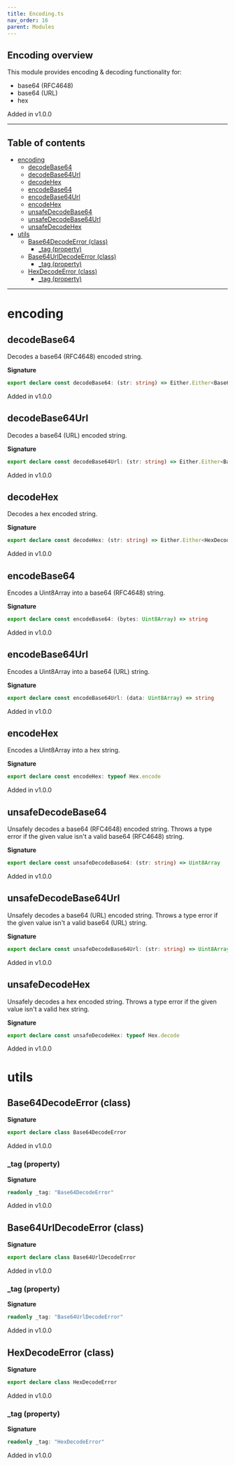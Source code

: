 ```yaml
---
title: Encoding.ts
nav_order: 16
parent: Modules
---
```


## Encoding overview

This module provides encoding & decoding functionality for:

- base64 (RFC4648)
- base64 (URL)
- hex

Added in v1.0.0

---

<h2 class="text-delta">Table of contents</h2>

- [encoding](#encoding)
  - [decodeBase64](#decodebase64)
  - [decodeBase64Url](#decodebase64url)
  - [decodeHex](#decodehex)
  - [encodeBase64](#encodebase64)
  - [encodeBase64Url](#encodebase64url)
  - [encodeHex](#encodehex)
  - [unsafeDecodeBase64](#unsafedecodebase64)
  - [unsafeDecodeBase64Url](#unsafedecodebase64url)
  - [unsafeDecodeHex](#unsafedecodehex)
- [utils](#utils)
  - [Base64DecodeError (class)](#base64decodeerror-class)
    - [\_tag (property)](#_tag-property)
  - [Base64UrlDecodeError (class)](#base64urldecodeerror-class)
    - [\_tag (property)](#_tag-property-1)
  - [HexDecodeError (class)](#hexdecodeerror-class)
    - [\_tag (property)](#_tag-property-2)

---

# encoding

## decodeBase64

Decodes a base64 (RFC4648) encoded string.

**Signature**

```ts
export declare const decodeBase64: (str: string) => Either.Either<Base64DecodeError, Uint8Array>
```

Added in v1.0.0

## decodeBase64Url

Decodes a base64 (URL) encoded string.

**Signature**

```ts
export declare const decodeBase64Url: (str: string) => Either.Either<Base64UrlDecodeError, Uint8Array>
```

Added in v1.0.0

## decodeHex

Decodes a hex encoded string.

**Signature**

```ts
export declare const decodeHex: (str: string) => Either.Either<HexDecodeError, Uint8Array>
```

Added in v1.0.0

## encodeBase64

Encodes a Uint8Array into a base64 (RFC4648) string.

**Signature**

```ts
export declare const encodeBase64: (bytes: Uint8Array) => string
```

Added in v1.0.0

## encodeBase64Url

Encodes a Uint8Array into a base64 (URL) string.

**Signature**

```ts
export declare const encodeBase64Url: (data: Uint8Array) => string
```

Added in v1.0.0

## encodeHex

Encodes a Uint8Array into a hex string.

**Signature**

```ts
export declare const encodeHex: typeof Hex.encode
```

Added in v1.0.0

## unsafeDecodeBase64

Unsafely decodes a base64 (RFC4648) encoded string. Throws a type error if the
given value isn't a valid base64 (RFC4648) string.

**Signature**

```ts
export declare const unsafeDecodeBase64: (str: string) => Uint8Array
```

Added in v1.0.0

## unsafeDecodeBase64Url

Unsafely decodes a base64 (URL) encoded string. Throws a type error if the
given value isn't a valid base64 (URL) string.

**Signature**

```ts
export declare const unsafeDecodeBase64Url: (str: string) => Uint8Array
```

Added in v1.0.0

## unsafeDecodeHex

Unsafely decodes a hex encoded string. Throws a type error if the
given value isn't a valid hex string.

**Signature**

```ts
export declare const unsafeDecodeHex: typeof Hex.decode
```

Added in v1.0.0

# utils

## Base64DecodeError (class)

**Signature**

```ts
export declare class Base64DecodeError
```

Added in v1.0.0

### \_tag (property)

**Signature**

```ts
readonly _tag: "Base64DecodeError"
```

Added in v1.0.0

## Base64UrlDecodeError (class)

**Signature**

```ts
export declare class Base64UrlDecodeError
```

Added in v1.0.0

### \_tag (property)

**Signature**

```ts
readonly _tag: "Base64UrlDecodeError"
```

Added in v1.0.0

## HexDecodeError (class)

**Signature**

```ts
export declare class HexDecodeError
```

Added in v1.0.0

### \_tag (property)

**Signature**

```ts
readonly _tag: "HexDecodeError"
```

Added in v1.0.0
